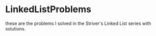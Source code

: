 # LinkedListProblems
these are the problems I solved in the Striver's Linked List series with solutions.
